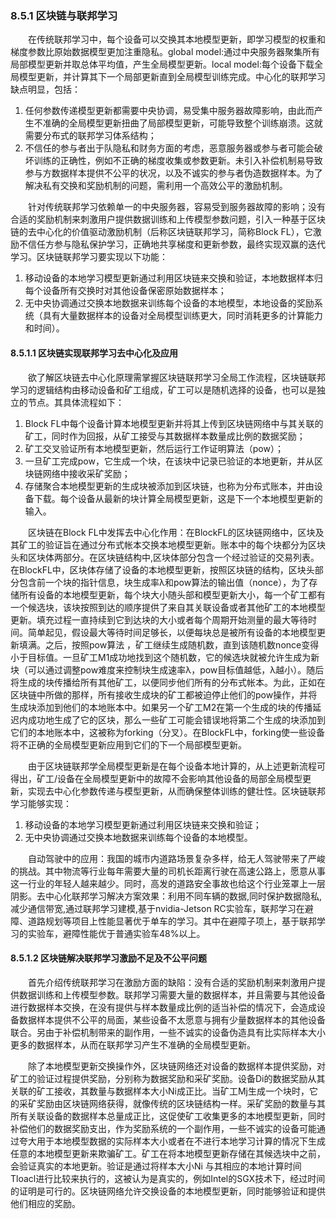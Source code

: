 ### 8.5.1 区块链与联邦学习
&emsp;&emsp;在传统联邦学习中，每个设备可以交换其本地模型更新，即学习模型的权重和梯度参数比原始数据模型更加注重隐私。global model:通过中央服务器聚集所有局部模型更新并取总体平均值，产生全局模型更新。local model:每个设备下载全局模型更新，并计算其下一个局部更新直到全局模型训练完成。中心化的联邦学习缺点明显，包括：

1. 任何参数传递模型更新都需要中央协调，易受集中服务器故障影响，由此而产生不准确的全局模型更新扭曲了局部模型更新，可能导致整个训练崩溃。这就需要分布式的联邦学习体系结构；
2. 不信任的参与者出于队隐私和财务方面的考虑，恶意服务器或参与者可能会破坏训练的正确性，例如不正确的梯度收集或参数更新。未引入补偿机制易导致参与方数据样本提供不公平的状况，以及不诚实的参与者伪造数据样本。为了解决私有交换和奖励机制的问题，需利用一个高效公平的激励机制。

&emsp;&emsp;针对传统联邦学习依赖单一的中央服务器，容易受到服务器故障的影响；没有合适的奖励机制来刺激用户提供数据训练和上传模型参数问题，引入一种基于区块链的去中心化的价值驱动激励机制（后称区块链联邦学习，简称Block FL），它激励不信任方参与隐私保护学习，正确地共享梯度和更新参数，最终实现双赢的迭代学习。区块链联邦学习要实现以下功能：

1. 移动设备的本地学习模型更新通过利用区块链来交换和验证，本地数据样本归每个设备所有交换时对其他设备保密原始数据样本；
2. 无中央协调通过交换本地数据来训练每个设备的本地模型，本地设备的奖励系统（具有大量数据样本的设备对全局模型训练更大，同时消耗更多的计算能力和时间）。

#### 8.5.1.1 区块链实现联邦学习去中心化及应用
&emsp;&emsp;欲了解区块链去中心化原理需掌握区块链联邦学习全局工作流程，区块链联邦学习的逻辑结构由移动设备和矿工组成，矿工可以是随机选择的设备，也可以是独立的节点。其具体流程如下：
1. Block FL中每个设备计算本地模型更新并将其上传到区块链网络中与其关联的矿工，同时作为回报，从矿工接受与其数据样本数量成比例的数据奖励；
2. 矿工交叉验证所有本地模型更新，然后运行工作证明算法（pow）；
3. 一旦矿工完成pow，它生成一个块，在该块中记录已验证的本地更新，并从区块链网络中接收采矿奖励；
4. 存储聚合本地模型更新的生成块被添加到区块链，也称为分布式账本，并由设备下载。每个设备从最新的块计算全局模型更新，这是下一个本地模型更新的输入。

&emsp;&emsp;区块链在Block FL中发挥去中心化作用：在BlockFL的区块链网络中，区块及其矿工的验证旨在通过分布式帐本交换本地模型更新。账本中的每个块都分为区块头和区块体两部分。在区块链结构中,区块体部分包含一个经过验证的交易列表。在BlockFL中，区块体存储了设备的本地模型更新，按照区块链的结构，区块头部分包含前一个块的指针信息，块生成率λ和pow算法的输出值（nonce），为了存储所有设备的本地模型更新，每个块大小随头部和模型更新大小，每一个矿工都有一个候选块，该块按照到达的顺序提供了来自其关联设备或者其他矿工的本地模型更新。填充过程一直持续到它到达块的大小或者每个周期开始测量的最大等待时间。简单起见，假设最大等待时间足够长，以便每块总是被所有设备的本地模型更新填满。之后，按照pow算法 ，矿工继续生成随机数，直到该随机数nonce变得小于目标值。一旦矿工M1成功地找到这个随机数，它的候选块就被允许生成为新块（可以通过调整pow难度来控制块生成速率λ，pow目标值越低，λ越小）。随后将生成的块传播给所有其他矿工，以便同步他们所有的分布式帐本。为此，正如在区块链中所做的那样，所有接收生成块的矿工都被迫停止他们的pow操作，并将生成块添加到他们的本地账本中。如果另一个矿工M2在第一个生成的块的传播延迟内成功地生成了它的区块，那么一些矿工可能会错误地将第二个生成的块添加到它们的本地账本中，这被称为forking（分叉）。在BlockFL中，forking使一些设备将不正确的全局模型更新应用到它们的下一个局部模型更新。

&emsp;&emsp;由于区块链联邦学全局模型更新是在每个设备本地计算的，从上述更新流程可得出，矿工/设备在全局模型更新中的故障不会影响其他设备的局部全局模型更新，实现去中心化参数传递与模型更新，从而确保整体训练的健壮性。区块链联邦学习能够实现：

1. 移动设备的本地学习模型更新通过利用区块链来交换和验证；
2. 无中央协调通过交换本地数据来训练每个设备的本地模型。

&emsp;&emsp;自动驾驶中的应用：我国的城市内道路场景复杂多样，给无人驾驶带来了严峻的挑战。其中物流等行业每年需要大量的司机长距离行驶在高速公路上，愿意从事这一行业的年轻人越来越少。同时，高发的道路安全事故也给这个行业笼罩上一层阴影。去中心化联邦学习解决方案效果：利用不同车辆的数据,同时保护数据隐私,减少通信带宽,通过联邦学习建模,基于nvidia-Jetson RC实验车，联邦学习在避障、道路规划等项目上性能显著优于单车的学习。其中在避障子项上，基于联邦学习的实验车，避障性能优于普通实验车48%以上。

#### 8.5.1.2 区块链解决联邦学习激励不足及不公平问题
&emsp;&emsp;首先介绍传统联邦学习在激励方面的缺陷：没有合适的奖励机制来刺激用户提供数据训练和上传模型参数。联邦学习需要大量的数据样本，并且需要与其他设备进行数据样本交换，在没有提供与样本数量成比例的适当补偿的情况下，会造成设备数据样本提供不公平的局面，某些设备不太愿意与拥有少量数据样本的其他设备联合。另由于补偿机制带来的副作用，一些不诚实的设备伪造具有比实际样本大小更多的数据样本，从而在联邦学习产生不准确的全局模型更新。

&emsp;&emsp;除了本地模型更新交换操作外，区块链网络还对设备的数据样本提供奖励，对矿工的验证过程提供奖励，分别称为数据奖励和采矿奖励。设备Di的数据奖励从其关联的矿工接收，其数量与数据样本大小Ni成正比。当矿工Mj生成一个块时，它的采矿奖励由区块链网络获得，就像传统的区块链结构一样。采矿奖励的数量与其所有关联设备的数据样本总量成正比，这促使矿工收集更多的本地模型更新，同时补偿他们的数据奖励支出，作为奖励系统的一个副作用，一些不诚实的设备可能通过夸大用于本地模型数据的实际样本大小或者在不进行本地学习计算的情况下生成任意的本地模型更新来欺骗矿工。矿工在将本地模型更新存储在其候选块中之前，会验证真实的本地更新。验证是通过将样本大小Ni 与其相应的本地计算时间Tloacl进行比较来执行的，这被认为是真实的，例如Intel的SGX技术下，经过时间的证明是可行的。区块链网络允许交换设备的本地模型更新，同时能够验证和提供他们相应的奖励。
